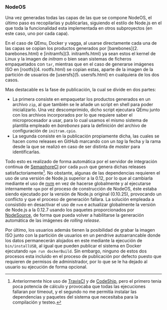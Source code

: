 ### NodeOS

Una vez generadas todas las capas de las que se compone NodeOS, el último paso
es recopilarlas y publicarlas, siguiendo el estilo de Node.js en el que toda la
funcionalidad esta implementada en otros subproyectos (en este caso, uno por
cada capa).

En el caso de QEmu, Docker y vagga, al usarse directamente cada una de las capas
se copian los productos generados por [barebones](2. barebones.html) e
[initramfs](3. initramfs.html) ya sean estos el kernel de Linux y la imagen de
*initram* o bien sean sistemas de ficheros empaquetados con `tar`, mientras que
en el caso de generarse imágenes ISO en [rootfs](4. rootfs.html) se copian estas,
aparte de la imagen de la partición de usuarios de [usersfs](5. usersfs.html) en
cualquiera de los dos casos.

Mas destacable es la fase de publicación, la cual se divide en dos partes:

* La primera consiste en empaquetar los productos generados en un archivo `zip`,
  al que también se le añade un script en shell para poder inicializarlo. Una
  vez descomprimido, dicho script ejecutara QEmu junto con los archivos
  incorporados por lo que requiere saber el microprocesador a usar, para lo cual
  usamos el mismo sistema de plantilla empleado en *barebones* para la
  definición del archivo de configuración de `initram.cpio`.
* La segunda consiste en la publicación propiamente dicha, las cuales se hacen
  como releases en GitHub marcando con un *tag* la fecha y la rama desde la que
  se realizó en caso de ser distinta de *master* para identificarlas.

Todo esto es realizado de forma automática por el servidor de integración
continua de [SemaphoreCI](https://semaphoreci.com/nodeos/nodeos) por cada `push`
que genera dichas releases satisfactoriamente[^1]. No obstante, algunas de las
dependencias requieren el uso de una versión de Node.js superior a la 0.12, por
lo que al cambiarla mediante el uso de [nvm](https://github.com/creationix/nvm)
en vez de hacerse globalmente y al ejecutarse internamente `npm` por el proceso
de construcción de NodeOS, éste estaba siendo ejecutado por la versión de
Node.js original (0.10.25), provocando un conflicto y que el proceso de
generación fallara. La solución empleada a consistido en desactivar el uso de
`nvm` e actualizar globalmente la versión de Node.js a la 0.12.7 usando los
paquetes proporcionados por [NodeSource](https://github.com/nodesource/distributions),
de forma que pueda volver a habilitarse la generación automática de las imágenes
de *rolling release*.

Por último, los usuarios además tienen la posibilidad de grabar la imagen ISO
junto con la partición de usuarios en un pendrive autoarrancable donde los datos
permanecerán alojados en este mediante la ejecución de `bin/installUSB`, al
igual que pueden publicar el sistema en Docker ejecutando `npm run dockerBuild`.
Sin embargo, ninguno de estos dos procesos esta incluido en el proceso de
publicación por defecto puesto que requieren de permisos de administrador, por
lo que se le ha dejado al usuario su ejecución de forma opcional.


[^1]: Anteriormente hice uso de [TravisCI](https://travis-ci.org) y de [CodeShip](https://codeship.com), pero el primero tenia poca potencia de cálculo y provocaba que todas las ejecuciones fallaran por timeout, y el segundo no me permitía instalar las dependencias y paquetes del sistema que necesitaba para la compilación y testeo.
